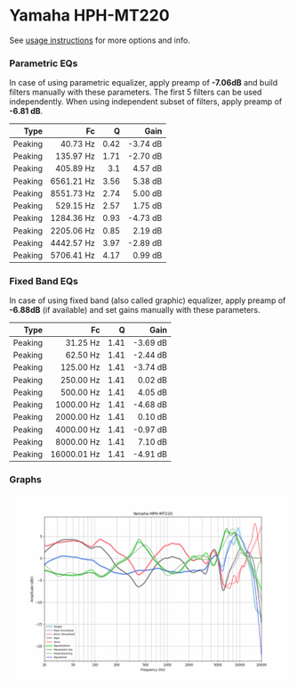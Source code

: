# Yamaha HPH-MT220
See [usage instructions](https://github.com/jaakkopasanen/AutoEq#usage) for more options and info.

### Parametric EQs
In case of using parametric equalizer, apply preamp of **-7.06dB** and build filters manually
with these parameters. The first 5 filters can be used independently.
When using independent subset of filters, apply preamp of **-6.81 dB**.

| Type    | Fc         |    Q | Gain     |
|--------:|-----------:|-----:|---------:|
| Peaking | 40.73 Hz   | 0.42 | -3.74 dB |
| Peaking | 135.97 Hz  | 1.71 | -2.70 dB |
| Peaking | 405.89 Hz  | 3.1  | 4.57 dB  |
| Peaking | 6561.21 Hz | 3.56 | 5.38 dB  |
| Peaking | 8551.73 Hz | 2.74 | 5.00 dB  |
| Peaking | 529.15 Hz  | 2.57 | 1.75 dB  |
| Peaking | 1284.36 Hz | 0.93 | -4.73 dB |
| Peaking | 2205.06 Hz | 0.85 | 2.19 dB  |
| Peaking | 4442.57 Hz | 3.97 | -2.89 dB |
| Peaking | 5706.41 Hz | 4.17 | 0.99 dB  |

### Fixed Band EQs
In case of using fixed band (also called graphic) equalizer, apply preamp of **-6.88dB**
(if available) and set gains manually with these parameters.

| Type    | Fc          |    Q | Gain     |
|--------:|------------:|-----:|---------:|
| Peaking | 31.25 Hz    | 1.41 | -3.69 dB |
| Peaking | 62.50 Hz    | 1.41 | -2.44 dB |
| Peaking | 125.00 Hz   | 1.41 | -3.74 dB |
| Peaking | 250.00 Hz   | 1.41 | 0.02 dB  |
| Peaking | 500.00 Hz   | 1.41 | 4.05 dB  |
| Peaking | 1000.00 Hz  | 1.41 | -4.68 dB |
| Peaking | 2000.00 Hz  | 1.41 | 0.10 dB  |
| Peaking | 4000.00 Hz  | 1.41 | -0.97 dB |
| Peaking | 8000.00 Hz  | 1.41 | 7.10 dB  |
| Peaking | 16000.01 Hz | 1.41 | -4.91 dB |

### Graphs
![](./Yamaha%20HPH-MT220.png)